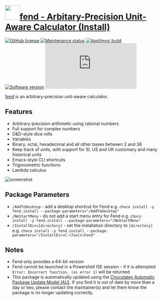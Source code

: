 # [<img src="https://cdn.jsdelivr.net/gh/dgalbraith/chocolatey-packages@49a00ae931effc89c2d837be01e09bf86ca2ea1a/icons/fend.png" width="48" height="48" />fend - Arbitary-Precision Unit-Aware Calculator (Install)](https://community.chocolatey.org/packages/fend.install)

[![GitHub license](https://img.shields.io/github/license/printfn/fend)](https://github.com/printfn/fend/blob/main/LICENSE.md)
[![Maintenance status](https://img.shields.io/badge/maintained%3F-yes-green.svg)](https://gitHub.com/dgalbraith/chocolatey-packages/graphs/commit-activity)
[![AppVeyor build](https://img.shields.io/appveyor/ci/dgalbraith/chocolatey-packages)](https://ci.appveyor.com/project/dgalbraith/chocolatey-packages)
[![Software version](https://img.shields.io/badge/Source-v1.5.7-blue)](https://github.com/printfn/fend/releases/tag/v1.5.7)
[![Chocolatey package version](https://img.shields.io/chocolatey/v/fend.install?label=Chocolatey)](https://community.chocolatey.org/packages/fend.install)

[fend](https://printfn.github.io/fend) is an arbitrary-precision unit-aware calculator.

## Features

* Arbitrary-precision arithmetic using rational numbers
* Full support for complex numbers
* D&D-style dice rolls
* Variables
* Binary, octal, hexadecimal and all other bases between 2 and 36
* Keep track of units, with support for SI, US and UK customary and many historical units
* Emacs-style CLI shortcuts
* Trigonometric functions
* Lambda calculus

![screenshot](https://cdn.jsdelivr.net/gh/dgalbraith/chocolatey-packages@49a00ae931effc89c2d837be01e09bf86ca2ea1a/automatic/fend/screenshot.png)

## Package Parameters

* `/AddToDesktop` - add a desktop shortcut for Fend
e.g. `choco install -y fend.install --package-parameters="/AddToDesktop"`
* `/NoStartMenu` - do not add a start menu entry for Fend
e.g. `choco install -y fend.install --package-parameters="/NoStartMenu"`
* `/InstallDir=[directory]` - set the installation directory to `[directory]`
  e.g. `choco install -y fend.install --package-parameters="/InstallDir=C:\Tools\Fend"`

## Notes

* Fend only provides a 64-bit version
* Fend cannot be launched in a Powershell ISE session - if it is attempted `Error: Incorrect function. (os error 1)` will be returned
* This package is automatically updated using the [Chocolatey Automatic Package Update Model (AU)](https://github.com/majkinetor/au/blob/master/README.md).
If you find it is out of date by more than a day or two, please contact the maintainer(s) and let them know the package is no longer updating correctly.

